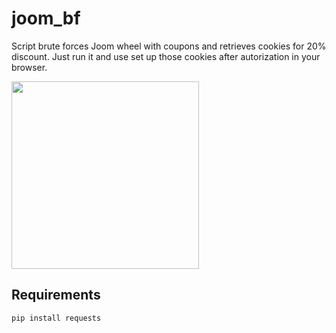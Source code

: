 # joom_bf

Script brute forces Joom wheel with coupons and retrieves cookies for 20% discount. Just run it and use set up those cookies after autorization in your browser.

<img src="https://user-images.githubusercontent.com/62947325/216837935-4bf868e1-ad12-45f0-8fc5-7e989ccead35.png" width="300" height="300">


## Requirements

`pip install requests`
